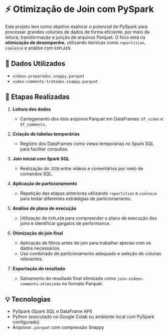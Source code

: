 # ⚡ Otimização de Join com PySpark

Este projeto tem como objetivo explorar o potencial do PySpark para processar grandes volumes de dados de forma eficiente, por meio da leitura, transformação e junção de arquivos Parquet. O foco está na **otimização de desempenho**, utilizando técnicas como `repartition`, `coalesce` e análise com `EXPLAIN`.

## 📂 Dados Utilizados
- `videos-preparados.snappy.parquet`
- `video-comments-tratados.snappy.parquet`

## 🧪 Etapas Realizadas

1. **Leitura dos dados**  
   - Carregamento dos dois arquivos Parquet em DataFrames: `df_video` e `df_comments`.

2. **Criação de tabelas temporárias**  
   - Registro dos DataFrames como views temporárias no Spark SQL para facilitar consultas.

3. **Join inicial com Spark SQL**  
   - Realização do `JOIN` entre vídeos e comentários por meio de comandos SQL.

4. **Aplicação de particionamento**  
   - Repetição das etapas anteriores utilizando `repartition` e `coalesce` para testar diferentes estratégias de particionamento.

5. **Análise de plano de execução**  
   - Utilização de `EXPLAIN` para compreender o plano de execução dos joins e identificar gargalos de performance.

6. **Otimização do join final**  
   - Aplicação de filtros antes do join para trabalhar apenas com os dados necessários.
   - Uso combinado de particionamento adequado e seleção de colunas relevantes.

7. **Exportação do resultado**  
   - Salvamento do resultado final otimizado como `join-videos-comments-otimizado` no formato Parquet.

## 💡 Tecnologias
- PySpark (Spark SQL e DataFrame API)
- Python (executado no Google Colab ou ambiente local com PySpark configurado)
- Arquivos `.parquet` com compressão Snappy

